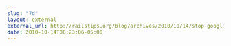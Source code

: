 ```yaml
---
slug: "7d"
layout: external
external_url: http://railstips.org/blog/archives/2010/10/14/stop-googling/?utm_source=feedburner&utm_medium=feed&utm_campaign=Feed%3A+railstips+%28Rails+Tips%29
date: 2010-10-14T08:23:06-05:00
---
```

